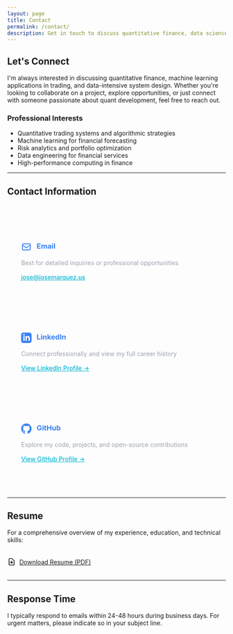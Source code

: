 ```yaml
---
layout: page
title: Contact
permalink: /contact/
description: Get in touch to discuss quantitative finance, data science, or potential collaboration opportunities.
---
```


## Let's Connect

I'm always interested in discussing quantitative finance, machine learning applications in trading, and data-intensive system design. Whether you're looking to collaborate on a project, explore opportunities, or just connect with someone passionate about quant development, feel free to reach out.

### Professional Interests

- Quantitative trading systems and algorithmic strategies
- Machine learning for financial forecasting
- Risk analytics and portfolio optimization
- Data engineering for financial services
- High-performance computing in finance

---

## Contact Information

<div class="contact-grid" style="display: grid; gap: 2rem; margin: 3rem 0;">
  <div class="contact-card card">
    <h3 style="color: #3b82f6; margin-bottom: 1rem;">
      <svg xmlns="http://www.w3.org/2000/svg" style="width: 1.5rem; height: 1.5rem; display: inline; vertical-align: middle; margin-right: 0.5rem;" fill="none" viewBox="0 0 24 24" stroke="currentColor">
        <path stroke-linecap="round" stroke-linejoin="round" stroke-width="2" d="M3 8l7.89 5.26a2 2 0 002.22 0L21 8M5 19h14a2 2 0 002-2V7a2 2 0 00-2-2H5a2 2 0 00-2 2v10a2 2 0 002 2z" />
      </svg>
      Email
    </h3>
    <p style="color: #9ca3af; margin-bottom: 1rem;">Best for detailed inquiries or professional opportunities</p>
    <a href="mailto:jose@josemarquez.us" style="color: #06b6d4; font-weight: 500;">jose@josemarquez.us</a>
  </div>

  <div class="contact-card card">
    <h3 style="color: #3b82f6; margin-bottom: 1rem;">
      <svg xmlns="http://www.w3.org/2000/svg" style="width: 1.5rem; height: 1.5rem; display: inline; vertical-align: middle; margin-right: 0.5rem;" fill="currentColor" viewBox="0 0 24 24">
        <path d="M19 0h-14c-2.761 0-5 2.239-5 5v14c0 2.761 2.239 5 5 5h14c2.762 0 5-2.239 5-5v-14c0-2.761-2.238-5-5-5zm-11 19h-3v-11h3v11zm-1.5-12.268c-.966 0-1.75-.79-1.75-1.764s.784-1.764 1.75-1.764 1.75.79 1.75 1.764-.783 1.764-1.75 1.764zm13.5 12.268h-3v-5.604c0-3.368-4-3.113-4 0v5.604h-3v-11h3v1.765c1.396-2.586 7-2.777 7 2.476v6.759z"/>
      </svg>
      LinkedIn
    </h3>
    <p style="color: #9ca3af; margin-bottom: 1rem;">Connect professionally and view my full career history</p>
    <a href="https://www.linkedin.com/in/jose-márquez-jaramillo-b5920535/" target="_blank" rel="noopener noreferrer" style="color: #06b6d4; font-weight: 500;">View LinkedIn Profile →</a>
  </div>

  <div class="contact-card card">
    <h3 style="color: #3b82f6; margin-bottom: 1rem;">
      <svg xmlns="http://www.w3.org/2000/svg" style="width: 1.5rem; height: 1.5rem; display: inline; vertical-align: middle; margin-right: 0.5rem;" fill="currentColor" viewBox="0 0 24 24">
        <path d="M12 0c-6.626 0-12 5.373-12 12 0 5.302 3.438 9.8 8.207 11.387.599.111.793-.261.793-.577v-2.234c-3.338.726-4.033-1.416-4.033-1.416-.546-1.387-1.333-1.756-1.333-1.756-1.089-.745.083-.729.083-.729 1.205.084 1.839 1.237 1.839 1.237 1.07 1.834 2.807 1.304 3.492.997.107-.775.418-1.305.762-1.604-2.665-.305-5.467-1.334-5.467-5.931 0-1.311.469-2.381 1.236-3.221-.124-.303-.535-1.524.117-3.176 0 0 1.008-.322 3.301 1.23.957-.266 1.983-.399 3.003-.404 1.02.005 2.047.138 3.006.404 2.291-1.552 3.297-1.23 3.297-1.23.653 1.653.242 2.874.118 3.176.77.84 1.235 1.911 1.235 3.221 0 4.609-2.807 5.624-5.479 5.921.43.372.823 1.102.823 2.222v3.293c0 .319.192.694.801.576 4.765-1.589 8.199-6.086 8.199-11.386 0-6.627-5.373-12-12-12z"/>
      </svg>
      GitHub
    </h3>
    <p style="color: #9ca3af; margin-bottom: 1rem;">Explore my code, projects, and open-source contributions</p>
    <a href="https://github.com/josemarquezjaramillo" target="_blank" rel="noopener noreferrer" style="color: #06b6d4; font-weight: 500;">View GitHub Profile →</a>
  </div>
</div>

---

## Resume

For a comprehensive overview of my experience, education, and technical skills:

<div style="margin: 2rem 0;">
  <a href="{{ '/assets/resume.pdf' | relative_url }}" class="btn btn--primary" style="display: inline-flex; align-items: center; gap: 0.5rem;" target="_blank">
    <svg xmlns="http://www.w3.org/2000/svg" style="width: 1.25rem; height: 1.25rem;" fill="none" viewBox="0 0 24 24" stroke="currentColor">
      <path stroke-linecap="round" stroke-linejoin="round" stroke-width="2" d="M12 10v6m0 0l-3-3m3 3l3-3m2 8H7a2 2 0 01-2-2V5a2 2 0 012-2h5.586a1 1 0 01.707.293l5.414 5.414a1 1 0 01.293.707V19a2 2 0 01-2 2z" />
    </svg>
    Download Resume (PDF)
  </a>
</div>

---

## Response Time

I typically respond to emails within 24-48 hours during business days. For urgent matters, please indicate so in your subject line.

<style>
.contact-grid {
  display: grid;
  gap: 2rem;
  margin: 3rem 0;
}

@media (min-width: 768px) {
  .contact-grid {
    grid-template-columns: repeat(auto-fit, minmax(300px, 1fr));
  }
}

.contact-card {
  padding: 2rem;
  transition: transform 0.2s, box-shadow 0.2s;
}

.contact-card:hover {
  transform: translateY(-4px);
  box-shadow: 0 10px 25px rgba(59, 130, 246, 0.3);
}
</style>
